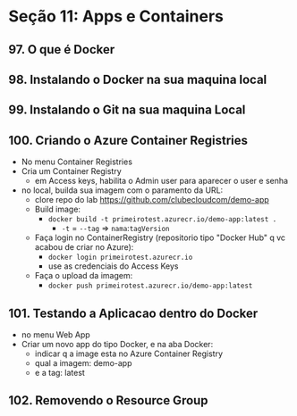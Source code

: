 # Seção 11: Apps e Containers

## 97. O que é Docker

## 98. Instalando o Docker na sua maquina local

## 99. Instalando o Git na sua maquina Local

## 100. Criando o Azure Container Registries

- No menu Container Registries
- Cria um Container Registry
    - em Access keys, habilita o Admin user para aparecer o user e senha
- no local, builda sua imagem com o paramento da URL:
    - clore repo do lab https://github.com/clubecloudcom/demo-app
    - Build image: 
        - `docker build -t primeirotest.azurecr.io/demo-app:latest .`
            - `-t` = `--tag` => `nama`:`tagVersion`
    - Faça login no ContainerRegistry (repositorio tipo "Docker Hub" q vc acabou de criar no Azure):
        - `docker login primeirotest.azurecr.io`
        - use as credenciais do Access Keys
    - Faça o upload da imagem:
        - `docker push primeirotest.azurecr.io/demo-app:latest`


## 101. Testando a Aplicacao dentro do Docker

- no menu Web App
- Criar um novo app do tipo Docker, e na aba Docker:
    - indicar q a image esta no Azure Container Registry
    - qual a imagem: demo-app
    - e a tag: latest


## 102. Removendo o Resource Group
